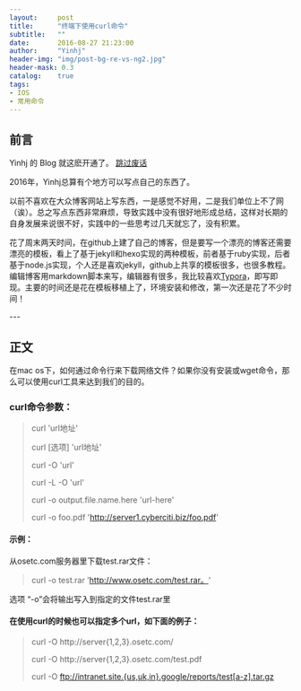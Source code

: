 ```yaml
---
layout:     post
title:      "终端下使用curl命令"
subtitle:   ""
date:       2016-08-27 21:23:00
author:     "Yinhj"
header-img: "img/post-bg-re-vs-ng2.jpg"
header-mask: 0.3
catalog:    true
tags:
- IOS
- 常用命令
---
```




## 前言

Yinhj 的 Blog 就这麽开通了。
[跳过废话](#jump)

2016年，Yinhj总算有个地方可以写点自己的东西了。

以前不喜欢在大众博客网站上写东西，一是感觉不好用，二是我们单位上不了网（诶）。总之写点东西非常麻烦，导致实践中没有很好地形成总结，这样对长期的自身发展来说很不好，实践中的一些思考过几天就忘了，没有积累。

花了周末两天时间，在github上建了自己的博客，但是要写一个漂亮的博客还需要漂亮的模板，看上了基于jekyll和hexo实现的两种模板，前者基于ruby实现，后者基于node.js实现，个人还是喜欢jekyll，github上共享的模板很多，也很多教程。编辑博客用markdown脚本来写，编辑器有很多，我比较喜欢[Typora](http://typora.io)，即写即现。主要的时间还是花在模板移植上了，环境安装和修改，第一次还是花了不少时间！


<p id = "jump"></p>
---


## 正文
在mac os下，如何通过命令行来下载网络文件？如果你没有安装或wget命令，那么可以使用curl工具来达到我们的目的。

### curl命令参数：

>curl 'url地址'
>
>curl [选项] 'url地址'
>
>curl -O 'url'
>
>curl -L -O 'url'
>
>curl -o output.file.name.here 'url-here'
>
>curl -o foo.pdf 'http://server1.cyberciti.biz/foo.pdf'


#### 示例：
从osetc.com服务器里下载test.rar文件：

>curl -o test.rar 'http://www.osetc.com/test.rar。'

选项 “-o”会将输出写入到指定的文件test.rar里


#### 在使用curl的时候也可以指定多个url，如下面的例子：

>curl -O http://server{1,2,3}.osetc.com/
>
>curl -O http://server{1,2,3}.osetc.com/test.pdf
>
>curl -O ftp://intranet.site.{us,uk,in}.google/reports/test[a-z].tar.gz
